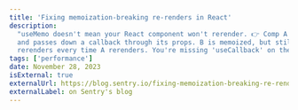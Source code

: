 ```yaml
---
title: 'Fixing memoization-breaking re-renders in React'
description:
  "useMemo doesn't mean your React component won't rerender. 👉 Comp A renders B
  and passes down a callback through its props. B is memoized, but still
  rerenders every time A rerenders. You're missing 'useCallback' on the callback"
tags: ['performance']
date: November 28, 2023
isExternal: true
externalUrl: https://blog.sentry.io/fixing-memoization-breaking-re-renders-in-react/
externalLabel: on Sentry's blog
---
```

